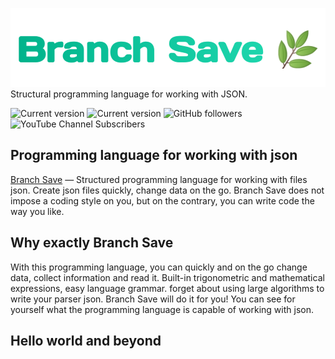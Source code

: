 ![BranchSave](https://github.com/GoodModsLab-Official/BranchSave/blob/8587a18b45acc9e02e7a1498bc53e5a78825b952/%D0%B8%D1%81%D1%82%D0%BE%D1%87%D0%BD%D0%B8%D0%BA/ic_title_logo.png)
Structural programming language for working with JSON.

![Current version](https://img.shields.io/badge/BranchSave-v0.1.0-%2330BF84) ![Current version](https://img.shields.io/badge/Publish-29.07.2022-%2330BF84)
![GitHub followers](https://img.shields.io/github/followers/GoodModsLab-Official?style=social) 
![YouTube Channel Subscribers](https://img.shields.io/youtube/channel/subscribers/UCWMQHUQ3-Of_pYqNvXZHqFQ?style=social)

## Programming language for working with json
[Branch Save](https://goodmodslab-official.github.io) — Structured programming language for working with files json. 
Create json files quickly, change data on the go. Branch Save does not impose a coding style on you, but on the contrary, you can write code the way you like.

## Why exactly Branch Save
With this programming language, you can quickly and on the go change data, collect information and read it.
Built-in trigonometric and mathematical expressions, easy language grammar.
forget about using large algorithms to write your parser json. Branch Save will do it for you!
You can see for yourself what the programming language is capable of working with json.

## Hello world and beyond 


